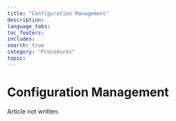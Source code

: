 ```yaml
---
title: "Configuration Management"
description: 
language_tabs:
toc_footers:
includes:
search: true
category: "Procedures"
topic:
---
```


# Configuration Management

Article not written.